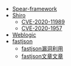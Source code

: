 * [Spear-framework]()
* [Shiro]()
	* [CVE-2020-11989](shiro/cve-2020-11989.md)
	* [CVE-2020-1957](shiro/cve-2020-1957.md)
* [Weblogic]()
* [fastjson](fastjson/)
  * [fastjson漏洞利用](fastjson/fastjson.md)
  * [fastjson文章文章](fastjson/paper.md)
